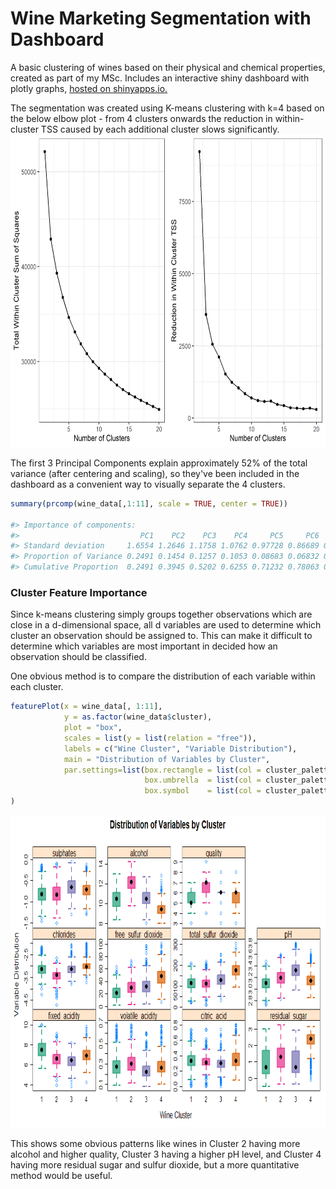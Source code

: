 # Wine Marketing Segmentation with Dashboard

A basic clustering of wines based on their physical and chemical properties, created as part of my MSc. Includes an interactive shiny dashboard with plotly graphs, [hosted on shinyapps.io.](https://apollock.shinyapps.io/Wine_Marketing_Segmentation) 

The segmentation was created using K-means clustering with k=4 based on the below elbow plot - from 4 clusters onwards the reduction in within-cluster TSS caused by each additional cluster slows significantly.
<img src="plots/Plot4_Optimal_K.png"  height="500">

The first 3 Principal Components explain approximately 52% of the total variance (after centering and scaling), so they've been included in the dashboard as a convenient way to visually separate the 4 clusters.

``` r
summary(prcomp(wine_data[,1:11], scale = TRUE, center = TRUE))

#> Importance of components:
#>                           PC1    PC2    PC3    PC4     PC5     PC6     PC7     PC8     PC9    PC10    PC11
#> Standard deviation     1.6554 1.2646 1.1758 1.0762 0.97728 0.86689 0.81041 0.78682 0.72106 0.57740 0.53278
#> Proportion of Variance 0.2491 0.1454 0.1257 0.1053 0.08683 0.06832 0.05971 0.05628 0.04727 0.03031 0.02581
#> Cumulative Proportion  0.2491 0.3945 0.5202 0.6255 0.71232 0.78063 0.84034 0.89662 0.94389 0.97419 1.00000

```

### Cluster Feature Importance

Since k-means clustering simply groups together observations which are close in a d-dimensional space, all d variables are used to determine which cluster an observation should be assigned to. This can make it difficult to determine which variables are most important in decided how an observation should be classified.

One obvious method is to compare the distribution of each variable within each cluster. 

``` r
featurePlot(x = wine_data[, 1:11], 
            y = as.factor(wine_data$cluster), 
            plot = "box", 
            scales = list(y = list(relation = "free")),  
            labels = c("Wine Cluster", "Variable Distribution"), 
            main = "Distribution of Variables by Cluster",
            par.settings=list(box.rectangle = list(col = cluster_palette, fill=cluster_palette, alpha=0.7, lwd = 2),
                              box.umbrella  = list(col = cluster_palette, lwd = 2),
                              box.symbol    = list(col = cluster_palette, fill=cluster_palette, lwd = 2))
)
```
<img src="plots/Variable Distribution by Cluster.png"  height="500">

This shows some obvious patterns like wines in Cluster 2 having more alcohol and higher quality, Cluster 3 having a higher pH level, and Cluster 4 having more residual sugar and sulfur dioxide, but a more quantitative method would be useful.

